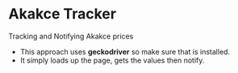 # Akakce Tracker
Tracking and Notifying Akakce prices
 - This approach uses **geckodriver** so make sure that is installed. 
 - It simply loads up the page, gets the values then notify.
